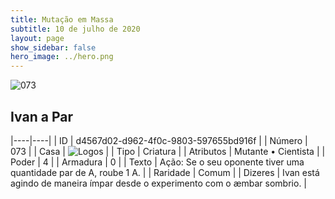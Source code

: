 ```yaml
---
title: Mutação em Massa
subtitle: 10 de julho de 2020
layout: page
show_sidebar: false
hero_image: ../hero.png
---
```


![073](https://cdn.keyforgegame.com/media/card_front/pt/479_073_HP57J82528CR_pt.png)

## Ivan a Par

|----|----|
| ID | d4567d02-d962-4f0c-9803-597655bd916f |
| Número | 073 |
| Casa | ![Logos](https://archonarcana.com/images/thumb/c/ce/Logos.png/22px-Logos.png "Logos") |
| Tipo | Criatura |
| Atributos | Mutante • Cientista |
| Poder | 4 |
| Armadura | 0 |
| Texto | Ação: Se o seu oponente tiver uma quantidade par de A, roube 1 A. |
| Raridade | Comum |
| Dizeres | Ivan está agindo de maneira ímpar desde o experimento com o æmbar sombrio. |
